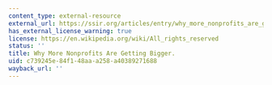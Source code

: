 ```yaml
---
content_type: external-resource
external_url: https://ssir.org/articles/entry/why_more_nonprofits_are_getting_bigger
has_external_license_warning: true
license: https://en.wikipedia.org/wiki/All_rights_reserved
status: ''
title: Why More Nonprofits Are Getting Bigger.
uid: c739245e-84f1-48aa-a258-a40389271688
wayback_url: ''
---
```

